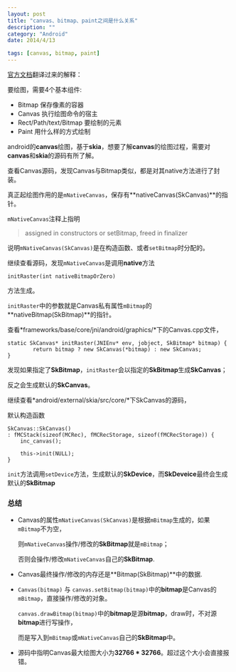 ```yaml
---
layout: post
title: "canvas、bitmap、paint之间是什么关系"
description: ""
category: "Android" 
date: 2014/4/13

tags: [canvas, bitmap, paint]
---
```



[官方文档](http://developer.android.com/reference/android/graphics/Canvas.html)翻译过来的解释：

要绘图，需要4个基本组件:

- Bitmap 保存像素的容器
- Canvas 执行绘图命令的宿主
- Rect/Path/text/Bitmap 要绘制的元素
- Paint 用什么样的方式绘制


android的**canvas**绘图，基于**skia**，想要了解**canvas**的绘图过程，需要对**canvas**和**skia**的源码有所了解。

查看Canvas源码，发现Canvas与Bitmap类似，都是对其native方法进行了封装。
 
 <!-- more -->
 
真正起绘图作用的是`mNativeCanvas`，保存有**nativeCanvas(SkCanvas)**的指针。

`mNativeCanvas`注释上指明

>  assigned in constructors or setBitmap, freed in finalizer

说明`mNativeCanvas(SkCanvas)`是在构造函数、或者`setBitmap`时分配的。

继续查看源码，发现`mNativeCanvas`是调用**native**方法



	initRaster(int nativeBitmapOrZero)


	
方法生成。

`initRaster`中的参数就是Canvas私有属性`mBitmap`的**nativeBitmap(SkBitmap)**的指针。

查看*frameworks/base/core/jni/android/graphics/*下的Canvas.cpp文件，

    static SkCanvas* initRaster(JNIEnv* env, jobject, SkBitmap* bitmap) {
		    return bitmap ? new SkCanvas(*bitmap) : new SkCanvas;
	}


发现如果指定了**SkBitmap**，`initRaster`会以指定的**SkBitmap**生成**SkCanvas**；

反之会生成默认的**SkCanvas**。

继续查看*android/external/skia/src/core/*下SkCanvas的源码，

默认构造函数


	SkCanvas::SkCanvas()
	: fMCStack(sizeof(MCRec), fMCRecStorage, sizeof(fMCRecStorage)) {
		inc_canvas();
		
		this->init(NULL);
	}

`init`方法调用`setDevice`方法，生成默认的**SkDevice**，而**SkDeveice**最终会生成默认的**SkBitmap**

### 总结

- Canvas的属性`mNativeCanvas(SkCanvas)`是根据`mBitmap`生成的，如果`mBitmap`不为空，

  则`mNativeCanvas`操作/修改的**SkBitmap**就是`mBitmap`；

  否则会操作/修改`mNativeCanvas`自己的**SkBitmap**.

- Canvas最终操作/修改的内存还是**Bitmap(SkBitmap)**中的数据.

- `Canvas(bitmap)` 与 `canvas.setBitmap(bitmap)`中的**bitmap**是Canvas的`mBitmap`，直接操作/修改的对象。

  `canvas.drawBitmap(bitmap)`中的**bitmap**是源**bitmap**，draw时，不对源**bitmap**进行写操作，

  而是写入到`mBitmap`或`mNativeCanvas`自己的**SkBitmap**中。

- 源码中指明Canvas最大绘图大小为**32766 * 32766**。超过这个大小会直接报错。


